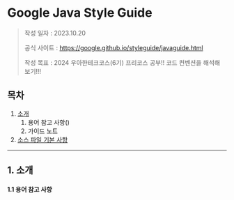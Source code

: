 # Google Java Style Guide

> 작성 일자 : 2023.10.20 
>
> 공식 사이트 : https://google.github.io/styleguide/javaguide.html
>
> 작성 목표 : 2024 우아한테크코스(6기) 프리코스 공부!! 코드 컨벤션을 해석해 보기!!!

## 목차

1. [소개](#1.-소개)
   1. 용어 참고 사항()
   2. 가이드 노트
2. [소스 파일 기본 사항](2._소스_파일_기본_사항)



---



## 1. 소개

#### 1.1 용어 참고 사항



